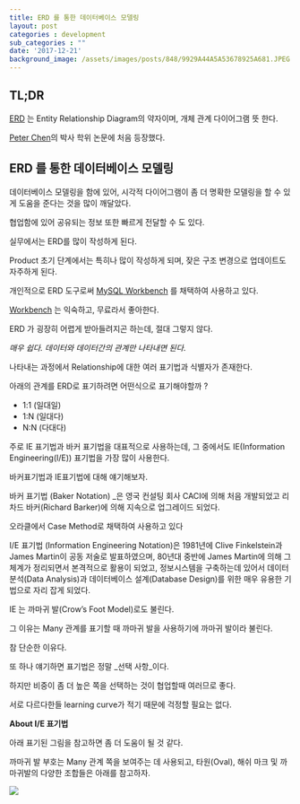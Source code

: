 ```yaml
---
title: ERD 를 통한 데이터베이스 모델링
layout: post
categories : development
sub_categories : ""
date: '2017-12-21'
background_image: /assets/images/posts/848/9929A44A5A53678925A681.JPEG
---
```


## TL;DR

  
[ERD](https://www.smartdraw.com/entity-relationship-diagram/) 는 Entity
Relationship Diagram의 약자이며, 개체 관계 다이어그램 뜻 한다.

[Peter Chen](https://ko.wikipedia.org/wiki/%ED%94%BC%ED%84%B0_%EC%B2%B8)의 박사
학위 논문에 처음 등장했다.

  
## ERD 를 통한 데이터베이스 모델링


데이터베이스 모델링을 함에 있어, 시각적 다이어그램이 좀 더 명확한 모델링을 할 수 있게 도움을 준다는 것을 많이 깨달았다.

협업함에 있어 공유되는 정보 또한 빠르게 전달할 수 도 있다.

  

실무에서는 ERD를 많이 작성하게 된다.

Product 초기 단계에서는 특히나 많이 작성하게 되며, 잦은 구조 변경으로 업데이트도 자주하게 된다.

  

개인적으로 ERD 도구로써 [MySQL](https://www.mysql.com/products/workbench/)[
Workbench](https://www.mysql.com/products/workbench/) 를 채택하여 사용하고 있다.

[Workbench](https://www.mysql.com/products/workbench/) 는 익숙하고, 무료라서 좋아한다.

  

ERD 가 굉장히 어렵게 받아들려지곤 하는데, 절대 그렇지 않다.

_매우 쉽다. 데이터와 데이터간의 관계만 나타내면 된다_.

  

나타내는 과정에서 Relationship에 대한 여러 표기법과 식별자가 존재한다.

아래의 관계를 ERD로 표기하려면 어떤식으로 표기해야할까 ?

  

  * 1:1 (일대일) 
  * 1:N (일대다)
  * N:N (다대다)

  

주로 IE 표기법과 바커 표기법을 대표적으로 사용하는데, 그 중에서도 IE(Information Engineering(I/E)) 표기법을
가장 많이 사용한다.

바커표기법과 IE표기법에 대해 얘기해보자.

바커 표기법 (Baker Notation) _은 영국 컨설팅 회사 CACI에 의해 처음 개발되었고 리차드 바커(Richard
Barker)에 의해 지속으로 업그레이드 되었다.

오라클에서 Case Method로 채택하여 사용하고 있다

I/E 표기법 (Information Engineering Notation)은 1981년에 Clive Finkelstein과 James
Martin이 공동 저술로 발표하였으며, 80년대 중반에 James Martin에 의해 그 체계가 정리되면서 본격적으로 활용이 되었고,
정보시스템을 구축하는데 있어서 데이터 분석(Data Analysis)과 데이터베이스 설계(Database Design)를 위한 매우 유용한
기법으로 자리 잡게 되었다.

  

IE 는 까마귀 발(Crow’s Foot Model)로도 불린다.

그 이유는 Many 관계를 표기할 때 까마귀 발을 사용하기에 까마귀 발이라 불린다.

  

참 단순한 이유다.

  

또 하나 얘기하면 표기법은 정말 _선택 사항_이다.

하지만 비중이 좀 더 높은 쪽을 선택하는 것이 협업할때 여러므로 좋다.

서로 다르다한들 learning curve가 적기 때문에 걱정할 필요는 없다.

  

  

  

**About I/E 표기법**

  

아래 표기된 그림을 참고하면 좀 더 도움이 될 것 같다.

까마귀 발 부호는 Many 관계 쪽을 보여주는 데 사용되고, 타원(Oval), 해쉬 마크 및 까마귀발의 다양한 조합들은 아래를 참고하자.

  

![](/assets/images/posts/848/9929A44A5A53678925A681.JPEG)